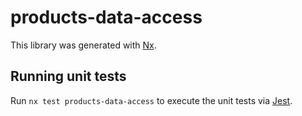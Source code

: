 # products-data-access

This library was generated with [Nx](https://nx.dev).

## Running unit tests

Run `nx test products-data-access` to execute the unit tests via [Jest](https://jestjs.io).
